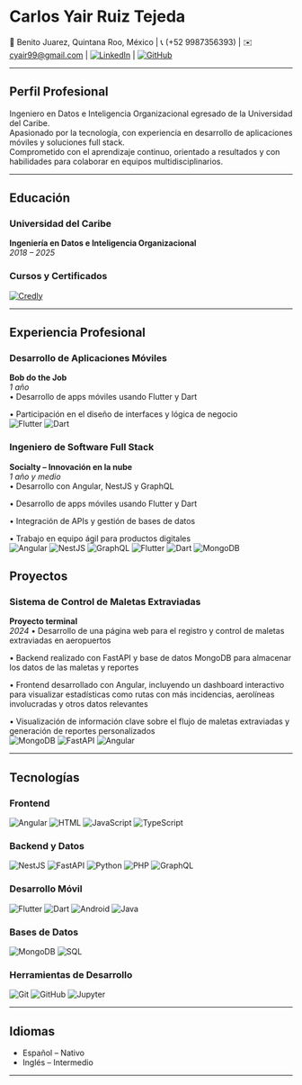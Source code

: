 # **Carlos Yair Ruiz Tejeda**
📍 Benito Juarez, Quintana Roo, México | 📞 (+52 9987356393) | ✉️ cyair99@gmail.com | [![LinkedIn](https://img.shields.io/badge/LinkedIn-0A66C2?logo=linkedin&logoColor=white)](https://www.linkedin.com/in/cyrt) | [![GitHub](https://img.shields.io/badge/GitHub-181717?logo=github&logoColor=white)](https://github.com/AusCoro)

---

## **Perfil Profesional**
Ingeniero en Datos e Inteligencia Organizacional egresado de la Universidad del Caribe.  
Apasionado por la tecnología, con experiencia en desarrollo de aplicaciones móviles y soluciones full stack.  
Comprometido con el aprendizaje continuo, orientado a resultados y con habilidades para colaborar en equipos multidisciplinarios.

---

## **Educación**

### **Universidad del Caribe**  
**Ingeniería en Datos e Inteligencia Organizacional**  
*2018 – 2025*  

### **Cursos y Certificados**
<!-- [![DataCamp](https://img.shields.io/badge/DataCamp-03EF62?logo=datacamp&logoColor=white)](https://www.datacamp.com/portfolio/CYRT)   -->
[![Credly](https://img.shields.io/badge/Credly-FF6B00?logo=credly&logoColor=white)](https://www.credly.com/users/carlos-yair-ruiz-tejeda) <!--[![Coursera](https://img.shields.io/badge/Coursera-0056D2?logo=coursera&logoColor=white)](https://www.coursera.org/) -->

---

## **Experiencia Profesional**

### **Desarrollo de Aplicaciones Móviles**  
**Bob do the Job**  
*1 año*  
• Desarrollo de apps móviles usando Flutter y Dart  

• Participación en el diseño de interfaces y lógica de negocio  
![Flutter](https://img.shields.io/badge/Flutter-02569B?logo=flutter&logoColor=white) ![Dart](https://img.shields.io/badge/Dart-0175C2?logo=dart&logoColor=white)

### **Ingeniero de Software Full Stack**
**Socialty – Innovación en la nube**  
*1 año y medio*  
• Desarrollo con Angular, NestJS y GraphQL 

• Desarrollo de apps móviles usando Flutter y Dart 

• Integración de APIs y gestión de bases de datos  

• Trabajo en equipo ágil para productos digitales  
![Angular](https://img.shields.io/badge/Angular-DD0031?logo=angular&logoColor=white) ![NestJS](https://img.shields.io/badge/NestJS-E0234E?logo=nestjs&logoColor=white) ![GraphQL](https://img.shields.io/badge/GraphQL-E10098?logo=graphql&logoColor=white) ![Flutter](https://img.shields.io/badge/Flutter-02569B?logo=flutter&logoColor=white) ![Dart](https://img.shields.io/badge/Dart-0175C2?logo=dart&logoColor=white) ![MongoDB](https://img.shields.io/badge/MongoDB-47A248?logo=mongodb&logoColor=white)


## Proyectos

### **Sistema de Control de Maletas Extraviadas**
**Proyecto terminal**  
*2024*
• Desarrollo de una página web para el registro y control de maletas extraviadas en aeropuertos

• Backend realizado con FastAPI y base de datos MongoDB para almacenar los datos de las maletas y reportes

• Frontend desarrollado con Angular, incluyendo un dashboard interactivo para visualizar estadísticas como rutas con más incidencias, aerolíneas involucradas y otros datos relevantes

• Visualización de información clave sobre el flujo de maletas extraviadas y generación de reportes personalizados  
![MongoDB](https://img.shields.io/badge/MongoDB-47A248?logo=mongodb&logoColor=white)
![FastAPI](https://img.shields.io/badge/FastAPI-009688?logo=fastapi&logoColor=white)
![Angular](https://img.shields.io/badge/Angular-DD0031?logo=angular&logoColor=white)

---

## **Tecnologías**

### **Frontend**
![Angular](https://img.shields.io/badge/Angular-DD0031?logo=angular&logoColor=white)
![HTML](https://img.shields.io/badge/HTML5-E34F26?logo=html5&logoColor=white)
![JavaScript](https://img.shields.io/badge/JavaScript-F7DF1E?logo=javascript&logoColor=black)
![TypeScript](https://img.shields.io/badge/TypeScript-3178C6?logo=typescript&logoColor=white)

### **Backend y Datos**
![NestJS](https://img.shields.io/badge/NestJS-E0234E?logo=nestjs&logoColor=white)
![FastAPI](https://img.shields.io/badge/FastAPI-009688?logo=fastapi&logoColor=white)
![Python](https://img.shields.io/badge/Python-3776AB?logo=python&logoColor=white)
![PHP](https://img.shields.io/badge/PHP-777BB4?logo=php&logoColor=white)
![GraphQL](https://img.shields.io/badge/GraphQL-E10098?logo=graphql&logoColor=white)

### **Desarrollo Móvil**
![Flutter](https://img.shields.io/badge/Flutter-02569B?logo=flutter&logoColor=white)
![Dart](https://img.shields.io/badge/Dart-0175C2?logo=dart&logoColor=white)
![Android](https://img.shields.io/badge/Android-3DDC84?logo=android&logoColor=white)
![Java](https://img.shields.io/badge/Java-ED8B00?logo=openjdk&logoColor=white)

### **Bases de Datos**
![MongoDB](https://img.shields.io/badge/MongoDB-47A248?logo=mongodb&logoColor=white)
![SQL](https://img.shields.io/badge/SQL-4479A1?logo=postgresql&logoColor=white)

### **Herramientas de Desarrollo**
![Git](https://img.shields.io/badge/Git-F05032?logo=git&logoColor=white)
![GitHub](https://img.shields.io/badge/GitHub-181717?logo=github&logoColor=white)
![Jupyter](https://img.shields.io/badge/Jupyter-F37626?logo=jupyter&logoColor=white)

---

## **Idiomas**

- Español – Nativo  
- Inglés – Intermedio

---
